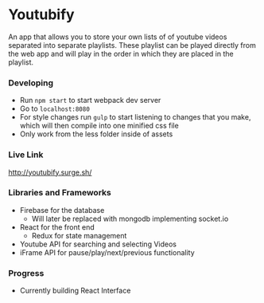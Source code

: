# Youtubify

An app that allows you to store your own lists of of youtube videos separated into separate playlists. These playlist can be played directly from the web app and will play in the order in which they are placed in the playlist.

### Developing
- Run `npm start` to start webpack dev server
- Go to `localhost:8080`
- For style changes run `gulp` to start listening to changes that you make, which will then compile into one minified css file
- Only work from the less folder inside of assets


### Live Link
http://youtubify.surge.sh/

### Libraries and Frameworks
- Firebase for the database
    - Will later be replaced with mongodb implementing socket.io
- React for the front end
    - Redux for state management
- Youtube API for searching and selecting Videos
- iFrame API for pause/play/next/previous functionality

### Progress
- Currently building React Interface
